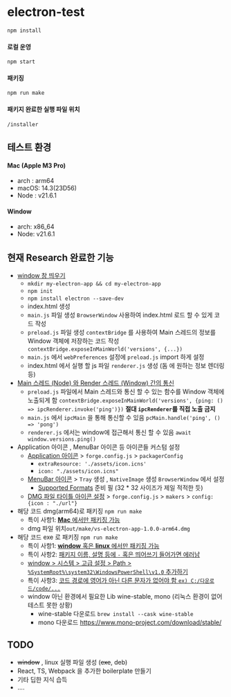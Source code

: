 # electron-test


```Shell
npm install
```


#### 로컬 운영

```Shell
npm start
```


#### 패키징

```Shell
npm run make
```

#### 패키지 완료한 실행 파일 위치
`/installer`


## 테스트 환경
#### Mac (Apple M3 Pro)
 + arch : arm64
 + macOS: 14.3(23D56)
 + Node : v21.6.1
#### Window
+ arch: x86_64
+ Node: v21.6.1

## 현재 Research 완료한 기능
+ [window 창 띄우기 ](https://www.electronjs.org/docs/latest/tutorial/tutorial-first-app)
	+ `mkdir my-electron-app && cd my-electron-app`
	+ `npm init`
	+ `npm install electron --save-dev`
	+ index.html 생성
	+  `main.js` 파일 생성  `BrowserWindow` 사용하여 index.html 로드 할 수 있게 코드 작성
	+ `preload.js` 파일 생성 `contextBridge` 를 사용하여 Main 스레드의 정보를 Window 객체에 저장하는 코드 작성 `contextBridge.exposeInMainWorld('versions', {...})` 
	+ `main.js` 에서 `webPreferences` 설정에 `preload.js` import 하게 설정
	+  index.html 에서 실행 할 js 파일 `renderer.js` 생성 (돔 에 원하는 정보 렌더링 등)
+ [Main 스레드 (Node) 와 Render 스레드 (Window) 간의 통신](https://www.electronjs.org/docs/latest/tutorial/ipc)
	+ `preload.js` 파일에서 Main 스레드와 통신 할 수 있는 함수를 Window 객체에 노출되게 함 `contextBridge.exposeInMainWorld('versions', {ping: () => ipcRenderer.invoke('ping')})` **절대 `ipcRenderer`를 직접 노출 금지**
	+ `main.js` 에서 `ipcMain` 을 통해 통신할 수 있음 `pcMain.handle('ping', () => 'pong')`
	+ `renderer.js` 에서는 window에 접근해서 통신 할 수 있음 `await window.versions.ping()`
+ Application 아이콘 , MenuBar 아이콘 등 아이콘들 커스텀 설정
	+  [Application 아이콘](https://electron.github.io/packager/main/)  > `forge.config.js` > `packagerConfig`
		+  `extraResource: './assets/icon.icns'` 
		+ `icon: "./assets/icon.icns"`
	+ [MenuBar 아이콘](https://www.electronjs.org/docs/latest/api/native-image) > `Tray` 생성 , `NativeImage` 생성 `BrowserWindow` 에서 설정 
		+ [Supported Formats](https://www.electronjs.org/docs/latest/api/native-image#supported-formats) 준비 필 (32 * 32 사이즈가 제일 적적한 듯)
	+ [DMG 파일 타이틀 아이콘 설정](https://github.com/LinusU/node-appdmg) > `forge.config.js` >  `makers` > `config:{icon : "./url"}`
+ 해당 코드 dmg(arm64)로 패키징 `npm run make`
	+ 특이 사항1: [**Mac** 에서만 패키징 가능](!https://www.electronforge.io/config/makers/dmg)
	+ dmg 파일 위치`out/make/vs-electron-app-1.0.0-arm64.dmg`
+ 해당 코드 exe 로 패키징 `npm run make`
	+ 특이 사항1: [**window**  혹은 **linux** 에서만 패키징 가능](!https://www.electronforge.io/config/makers/squirrel.windows)
	+ 특이 사항2: [패키지 이름, 설명 등에 `-` 혹은 띄어쓰기 들어가면 에러남](!https://github.com/electron/windows-installer/issues/167)
	 + [window > 시스템 > 고급 설정 > Path > `%SystemRoot%\system32\WindowsPowerShell\v1.0` 추가하기](!https://stackoverflow.com/questions/57750620/how-to-fix-error-spawnsync-powershell-exe-enoent)
	 + 특이 사항3: [코드 경로에 영어가 아닌 다른 문자가 없어야 함 `ex) C:/다운로드/code/...`](!https://github.com/electron/windows-installer/issues/167)
	+ window 아닌 환경에서 필요한 Lib  wine-stable, mono (리눅스 환경이 없어 테스트 못한 상황)
		+ wine-stable 다운로드 `brew install --cask wine-stable`
		+ mono 다운로드 https://www.mono-project.com/download/stable/



## TODO
+ ~~window~~ , linux 실행 파일 생성 (~~exe~~, deb)  
+ React, TS, Webpack 을 추가한 boilerplate 만들기
+ 기타 딥한 지식 습득
+ ....

